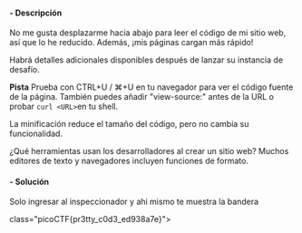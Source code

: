 #### - **Descripción** 
No me gusta desplazarme hacia abajo para leer el código de mi sitio web, así que lo he reducido. Además, ¡mis páginas cargan más rápido!

Habrá detalles adicionales disponibles después de lanzar su instancia de desafío.

**Pista**
Prueba con CTRL+U / ⌘+U en tu navegador para ver el código fuente de la página. También puedes añadir "view-source:" antes de la URL o probar `curl <URL>`en tu shell.

La minificación reduce el tamaño del código, pero no cambia su funcionalidad.

¿Qué herramientas usan los desarrolladores al crear un sitio web? Muchos editores de texto y navegadores incluyen funciones de formato.
#### - **Solución** 
Solo ingresar al inspeccionador y ahi mismo te muestra la bandera 

class="picoCTF{pr3tty_c0d3_ed938a7e}">
